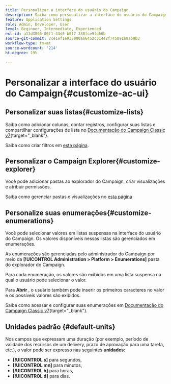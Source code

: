 ```yaml
---
title: Personalizar a interface do usuário do Campaign
description: Saiba como personalizar a interface do usuário do Campaign
feature: Application Settings
role: Admin, Developer, User
level: Beginner, Intermediate, Experienced
exl-id: a11d3895-00f1-43d0-b0f7-330fce9fd56b
source-git-commit: 2ce1ef1e935080a66452c31442f745891b9ab9b3
workflow-type: tm+mt
source-wordcount: '214'
ht-degree: 19%

---
```


# Personalizar a interface do usuário do Campaign{#customize-ac-ui}

## Personalizar suas listas{#customize-lists}

Saiba como adicionar colunas, contar registros, configurar suas listas e compartilhar configurações de lista no [Documentação do Campaign Classic v7](https://experienceleague.adobe.com/docs/campaign-classic/using/getting-started/starting-with-adobe-campaign/campaign-workspace/adobe-campaign-ui-lists.html?lang=en){target="_blank"}.

Saiba como criar filtros em [esta página](../audiences/create-filters.md).

## Personalizar o Campaign Explorer{#customize-explorer}

Você pode adicionar pastas ao explorador do Campaign, criar visualizações e atribuir permissões.

Saiba como gerenciar pastas e visualizações no [esta página](../audiences/folders-and-views.md)


## Personalize suas enumerações{#customize-enumerations}

Você pode selecionar valores em listas suspensas na interface do usuário do Campaign. Os valores disponíveis nessas listas são gerenciados em enumerações.

As enumerações são gerenciadas pelo administrador do Campaign por meio da **[!UICONTROL Administration > Platform > Enumerations]** pasta do explorador do Campaign.

Para cada enumeração, os valores são exibidos em uma lista suspensa na qual o usuário pode selecionar o valor.

Para **Abrir** , o usuário também pode inserir os primeiros caracteres no valor e os possíveis valores são exibidos.

Saiba como acessar e configurar suas enumerações em [Documentação do Campaign Classic v7](https://experienceleague.adobe.com/docs/campaign-classic/using/getting-started/administration-basics/managing-enumerations.html){target="_blank"}.


## Unidades padrão {#default-units}

Nos campos que expressam uma duração (por exemplo, período de validade dos recursos de um delivery, prazo de aprovação para uma tarefa, etc.), o valor pode ser expresso nas seguintes **unidades**:

* **[!UICONTROL s]** para segundos,
* **[!UICONTROL mn]** para minutos,
* **[!UICONTROL h]** para horas,
* **[!UICONTROL d]** para dias.
